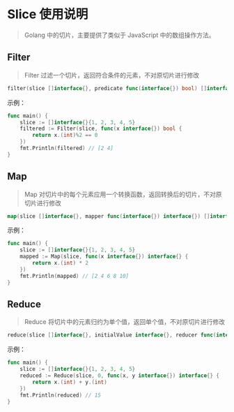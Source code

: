 # Slice 使用说明

> Golang 中的切片，主要提供了类似于 JavaScript 中的数组操作方法。

## Filter

> Filter 过滤一个切片，返回符合条件的元素，不对原切片进行修改

```go
filter(slice []interface{}, predicate func(interface{}) bool) []interface{}
```

示例：

```go
func main() {
	slice := []interface{}{1, 2, 3, 4, 5}
	filtered := Filter(slice, func(x interface{}) bool {
		return x.(int)%2 == 0
	})
	fmt.Println(filtered) // [2 4]
}
```

## Map

> Map 对切片中的每个元素应用一个转换函数，返回转换后的切片，不对原切片进行修改

```go
map(slice []interface{}, mapper func(interface{}) interface{}) []interface{}
```

示例：

```go
func main() {
	slice := []interface{}{1, 2, 3, 4, 5}
	mapped := Map(slice, func(x interface{}) interface{} {
		return x.(int) * 2
	})
	fmt.Println(mapped) // [2 4 6 8 10]
}
```

## Reduce

> Reduce 将切片中的元素归约为单个值，返回单个值，不对原切片进行修改

```go
reduce(slice []interface{}, initialValue interface{}, reducer func(interface{}, interface{}) interface{}) interface{}
```

示例：

```go
func main() {
	slice := []interface{}{1, 2, 3, 4, 5}
	reduced := Reduce(slice, 0, func(x, y interface{}) interface{} {
		return x.(int) + y.(int)
	})
	fmt.Println(reduced) // 15
}
```
